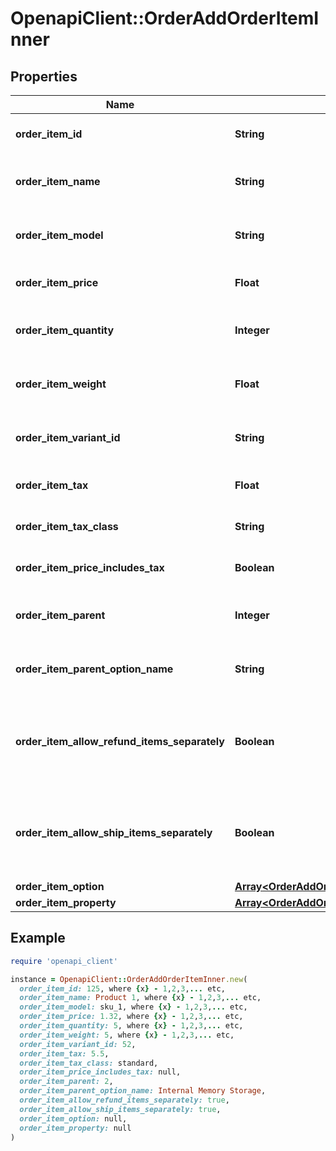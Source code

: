 # OpenapiClient::OrderAddOrderItemInner

## Properties

| Name | Type | Description | Notes |
| ---- | ---- | ----------- | ----- |
| **order_item_id** | **String** | Defines orders specified by order item id |  |
| **order_item_name** | **String** | Defines orders specified by order item name |  |
| **order_item_model** | **String** | Defines orders specified by order item model | [optional] |
| **order_item_price** | **Float** | Defines orders specified by order item price |  |
| **order_item_quantity** | **Integer** | Defines orders specified by order item quantity |  |
| **order_item_weight** | **Float** | Defines orders specified by order item weight | [optional] |
| **order_item_variant_id** | **String** | Ordered product variant. Where x is order item ID | [optional] |
| **order_item_tax** | **Float** | Percentage of tax for product order | [optional][default to 0] |
| **order_item_tax_class** | **String** | Id of the tax class of product. | [optional] |
| **order_item_price_includes_tax** | **Boolean** | Defines if item price includes tax | [optional][default to false] |
| **order_item_parent** | **Integer** | Index of the parent grouped/bundle product | [optional] |
| **order_item_parent_option_name** | **String** | Option name of the parent grouped/bundle product | [optional] |
| **order_item_allow_refund_items_separately** | **Boolean** | Indicates whether subitems of the grouped/bundle product can be refunded separately | [optional] |
| **order_item_allow_ship_items_separately** | **Boolean** | Indicates whether subitems of the grouped/bundle product can be shipped separately | [optional] |
| **order_item_option** | [**Array&lt;OrderAddOrderItemInnerOrderItemOptionInner&gt;**](OrderAddOrderItemInnerOrderItemOptionInner.md) |  | [optional] |
| **order_item_property** | [**Array&lt;OrderAddOrderItemInnerOrderItemPropertyInner&gt;**](OrderAddOrderItemInnerOrderItemPropertyInner.md) |  | [optional] |

## Example

```ruby
require 'openapi_client'

instance = OpenapiClient::OrderAddOrderItemInner.new(
  order_item_id: 125, where {x} - 1,2,3,... etc,
  order_item_name: Product 1, where {x} - 1,2,3,... etc,
  order_item_model: sku_1, where {x} - 1,2,3,... etc,
  order_item_price: 1.32, where {x} - 1,2,3,... etc,
  order_item_quantity: 5, where {x} - 1,2,3,... etc,
  order_item_weight: 5, where {x} - 1,2,3,... etc,
  order_item_variant_id: 52,
  order_item_tax: 5.5,
  order_item_tax_class: standard,
  order_item_price_includes_tax: null,
  order_item_parent: 2,
  order_item_parent_option_name: Internal Memory Storage,
  order_item_allow_refund_items_separately: true,
  order_item_allow_ship_items_separately: true,
  order_item_option: null,
  order_item_property: null
)
```


